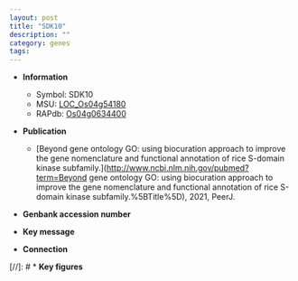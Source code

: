 ```yaml
---
layout: post
title: "SDK10"
description: ""
category: genes
tags: 
---
```


* **Information**  
    + Symbol: SDK10  
    + MSU: [LOC_Os04g54180](http://rice.uga.edu/cgi-bin/ORF_infopage.cgi?orf=LOC_Os04g54180)  
    + RAPdb: [Os04g0634400](https://rapdb.dna.affrc.go.jp/locus/?name=Os04g0634400)  

* **Publication**  
    + [Beyond gene ontology GO: using biocuration approach to improve the gene nomenclature and functional annotation of rice S-domain kinase subfamily.](http://www.ncbi.nlm.nih.gov/pubmed?term=Beyond gene ontology GO: using biocuration approach to improve the gene nomenclature and functional annotation of rice S-domain kinase subfamily.%5BTitle%5D), 2021, PeerJ.

* **Genbank accession number**  

* **Key message**  

* **Connection**  

[//]: # * **Key figures**  


